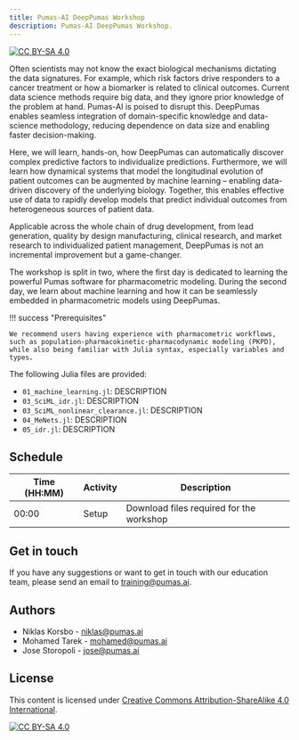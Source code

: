 ```yaml
---
title: Pumas-AI DeepPumas Workshop
description: Pumas-AI DeepPumas Workshop.
---
```


[![CC BY-SA 4.0](https://img.shields.io/badge/License-CC%20BY--SA%204.0-lightgrey.svg)](http://creativecommons.org/licenses/by-sa/4.0/)

Often scientists may not know the exact biological mechanisms dictating the data signatures.
For example, which risk factors drive responders to a cancer treatment or how a biomarker is related to clinical outcomes.
Current data science methods require big data, and they ignore prior knowledge of the problem at hand.
Pumas-AI is poised to disrupt this.
DeepPumas enables seamless integration of domain-specific knowledge and data-science methodology,
reducing dependence on data size and enabling faster decision-making.

Here, we will learn, hands-on,
how DeepPumas can automatically discover complex predictive factors to individualize predictions.
Furthermore, we will learn how dynamical systems that model the longitudinal evolution of patient outcomes can be augmented by machine learning
– enabling data-driven discovery of the underlying biology.
Together, this enables effective use of data to rapidly develop models that
predict individual outcomes from heterogeneous sources of patient data.

Applicable across the whole chain of drug development, from lead generation,
quality by design manufacturing, clinical research,
and market research to individualized patient management,
DeepPumas is not an incremental improvement but a game-changer.

The workshop is split in two, where the first day is dedicated to learning
the powerful Pumas software for pharmacometric modeling.
During the second day,
we learn about machine learning and how it can be
seamlessly embedded in pharmacometric models using DeepPumas.

!!! success "Prerequisites"

    We recommend users having experience with pharmacometric workflows,
    such as population-pharmacokinetic-pharmacodynamic modeling (PKPD),
    while also being familiar with Julia syntax, especially variables and types.

The following Julia files are provided:

- `01_machine_learning.jl`: DESCRIPTION
- `03_SciML_idr.jl`: DESCRIPTION
- `03_SciML_nonlinear_clearance.jl`: DESCRIPTION
- `04_MeNets.jl`: DESCRIPTION
- `05_idr.jl`: DESCRIPTION

## Schedule

| Time (HH:MM) | Activity | Description                              |
| ------------ | -------- | ---------------------------------------- |
| 00:00        | Setup    | Download files required for the workshop |

## Get in touch

If you have any suggestions or want to get in touch with our education team,
please send an email to <training@pumas.ai>.

## Authors

- Niklas Korsbo - <niklas@pumas.ai>
- Mohamed Tarek - <mohamed@pumas.ai>
- Jose Storopoli - <jose@pumas.ai>

## License

This content is licensed under [Creative Commons Attribution-ShareAlike 4.0 International](http://creativecommons.org/licenses/by-sa/4.0/).

[![CC BY-SA 4.0](https://licensebuttons.net/l/by-sa/4.0/88x31.png)](http://creativecommons.org/licenses/by-sa/4.0/)
